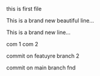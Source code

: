 this is first file


This is a brand new beautiful line...

This is a brand new line...

com 1
com 2

commit on featuyre branch 2

commit on main branch
fnd
